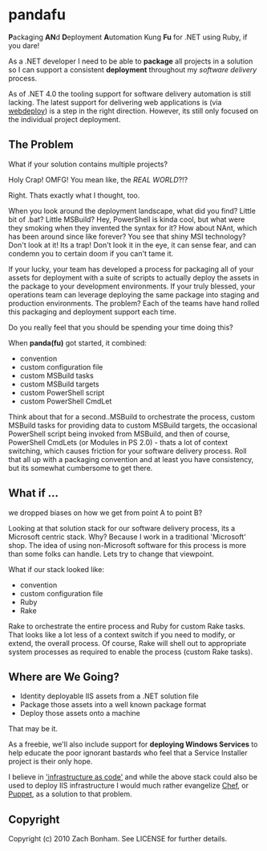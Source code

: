 pandafu
=======
**P**ackaging **AN**d **D**eployment **A**utomation Kung **Fu** for .NET using Ruby, if you dare!


As a .NET developer I need to be able to **package** all projects in a solution so I can support a consistent **deployment** throughout my *software
delivery* process.  

As of .NET 4.0 the tooling support for software delivery automation is still lacking.  The latest support for delivering web applications is (via [webdeploy](http://www.iis.net/download/webdeploy)) is a step in the right direction.  However, its still only focused on the individual project deployment.  

The Problem
-----------
What if your solution contains multiple projects?   

Holy Crap!  OMFG!  You mean like, the *REAL WORLD*?!?

Right.  Thats exactly what I thought, too.

When you look around the deployment landscape, what did you find?  Little bit of .bat?  Little MSBuild?  Hey, PowerShell is kinda cool, but what were they smoking when they invented the syntax for it?  How about NAnt, which has been around since like forever?  You see that shiny MSI technology?  Don't look at it!  Its a trap! Don't look it in the eye, it can sense fear, and can condemn you to certain doom if you can't tame it. 

If your lucky, your team has developed a process for packaging all of your assets for deployment with a suite of scripts to actually deploy the assets in the package to your development environments.  If your truly blessed, your operations team can leverage deploying the same package into staging and production environments.  The problem?  Each of the teams have hand rolled this packaging and deployment support each time.  

Do you really feel that you should be spending your time doing this?  

When **panda(fu)** got started, it combined:

* convention
* custom configuration file
* custom MSBuild tasks
* custom MSBuild targets
* custom PowerShell script
* custom PowerShell CmdLet

Think about that for a second..MSBuild to orchestrate the process, custom MSBuild tasks for providing data to custom MSBuild targets, the occasional PowerShell script being invoked from MSBuild, and then of course, PowerShell CmdLets (or Modules in PS 2.0) - thats a lot of context switching, which causes friction for your software delivery process.  Roll that all up with a packaging convention and at least you have consistency, but its somewhat cumbersome to get there.


What if ...
--------
we dropped biases on how we get from point A to point B?  

Looking at that solution stack for our software delivery process, its a Microsoft centric stack.  Why?  Because I work in a traditional 'Microsoft' shop.  The idea of using non-Microsoft software for this process is more than some folks can handle.  Lets try to change that viewpoint.

What if our stack looked like:

* convention
* custom configuration file
* Ruby
* Rake

Rake to orchestrate the entire process and Ruby for custom Rake tasks.  That looks like a lot less of a context switch if you need to modify, or extend, the overall process.  Of course, Rake will shell out to appropriate system processes as required to enable the process (custom Rake tasks).

Where are We Going?
-------------------

* Identity deployable IIS assets from a .NET solution file
* Package those assets into a well known package format
* Deploy those assets onto a machine

That may be it.

As a freebie, we'll also include support for **deploying Windows Services** to help educate the poor ignorant bastards who feel that a Service Installer project is their only hope.  

I believe in ['infrastructure as code'](http://www.infoq.com/presentations/infrastructure-as-code) and while the above stack could also be used to deploy IIS infrastructure I would much rather evangelize [Chef](http://opscode.com/), or [Puppet](http://www.puppetlabs.com/), as a solution to that problem.


Copyright
--------
Copyright (c) 2010 Zach Bonham. See LICENSE for
further details.

